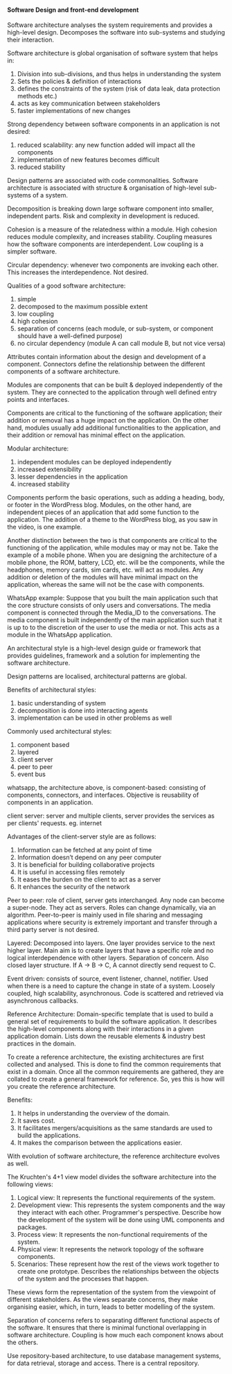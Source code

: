 #### Software Design and front-end development

Software architecture analyses the system requirements and provides a high-level design. Decomposes
the software into sub-systems and studying their interaction.

Software architecture is global organisation of software system that helps in:
1. Division into sub-divisions, and thus helps in understanding the system
2. Sets the policies & definition of interactions
3. defines the constraints of the system (risk of data leak, data protection methods etc.)
4. acts as key communication between stakeholders
5. faster implementations of new changes

Strong dependency between software components in an application is not desired:
1. reduced scalability: any new function added will impact all the components
2. implementation of new features becomes difficult
3. reduced stability

Design patterns are associated with code commonalities.
Software architecture is associated with structure & organisation of high-level sub-systems of 
a system.

Decomposition is breaking down large software component into smaller, independent parts. Risk
and complexity in development is reduced.

Cohesion is a measure of the relatedness within a module. High cohesion reduces module complexity,
and increases stability. Coupling measures how the software components are interdependent. Low
coupling is a simpler software.

Circular dependency: whenever two components are invoking each other. This increases the
interdependence. Not desired.

Qualities of a good software architecture:
1. simple
2. decomposed to the maximum possible extent
3. low coupling
4. high cohesion
5. separation of concerns (each module, or sub-system, or component should have a well-defined
purpose)
6. no circular dependency (module A can call module B, but not vice versa)

Attributes contain information about the design and development of a component. Connectors
define the relationship between the different components of a software architecture.

Modules are components that can be built & deployed independently of the system. They are
connected to the application through well defined entry points and interfaces.

Components are critical to the functioning of the software application; their addition or 
removal has a huge impact on the application. On the other hand, modules usually add additional 
functionalities to the application, and their addition or removal has minimal effect on the 
application.

Modular architecture:
1. independent modules can be deployed independently
2. increased extensibility
3. lesser dependencies in the application
4. increased stability

Components perform the basic operations, such as adding a heading, body, or footer in the 
WordPress blog. Modules, on the other hand, are independent pieces of an application that 
add some function to the application. The addition of a theme to the WordPress blog, as you 
saw in the video, is one example. 

Another distinction between the two is that components are critical to the functioning of 
the application, while modules may or may not be. Take the example of a mobile phone. When 
you are designing the architecture of a mobile phone, the ROM, battery, LCD, etc. will be the 
components, while the headphones, memory cards, sim cards, etc. will act as modules. Any 
addition or deletion of the modules will have minimal impact on the application, whereas 
the same will not be the case with components.

WhatsApp example: Suppose that you built the main application such that the core structure 
consists of only users and conversations. The media component is connected through the 
Media_ID to the conversations. The media component is built independently of the main 
application such that it is up to to the discretion of the user to use the media or not. 
This acts as a module in the WhatsApp application. 

An architectural style is a high-level design guide or framework that provides guidelines,
framework and a solution for implementing the software architecture.

Design patterns are localised, architectural patterns are global.

Benefits of architectural styles:
1. basic understanding of system
2. decomposition is done into interacting agents
3. implementation can be used in other problems as well

Commonly used architectural styles:
1. component based
2. layered
3. client server
4. peer to peer
5. event bus

whatsapp, the architecture above, is component-based: consisting of components, connectors, and
interfaces. Objective is reusability of components in an application.

client server: server and multiple clients, server provides the services as per clients' 
requests. eg. internet

Advantages of the client-server style are as follows:
1. Information can be fetched at any point of time
2. Information doesn’t depend on any peer computer   
3. It is beneficial for building collaborative projects
4. It is useful in accessing files remotely
5. It eases the burden on the client to act as a server
6. It enhances the security of the network

Peer to peer: role of client, server gets interchanged. Any node can become a super-node. They
act as servers. Roles can change dynamically, via an algorithm. Peer-to-peer is mainly used in 
file sharing and messaging applications where security is extremely important and transfer 
through a third party server is not desired. 

Layered: Decomposed into layers. One layer provides service to the next higher layer. Main aim
is to create layers that have a specific role and no logical interdependence with other layers.
Separation of concern. Also closed layer structure. If A -> B -> C, A cannot directly send
request to C.

Event driven: consists of source, event listener, channel, notifier. Used when there is a need
to capture the change in state of a system. Loosely coupled, high scalability, asynchronous.
Code is scattered and retrieved via asynchronous callbacks.

Reference Architecture: 
Domain-specific template that is used to build a general set of requirements to build the 
software application. It describes the high-level components along with their interactions 
in a given application domain. Lists down the reusable elements & industry best practices in
the domain.

To create a reference architecture, the existing architectures are first collected and 
analysed. This is done to find the common requirements that exist in a domain. Once all the 
common requirements are gathered, they are collated to create a general framework for reference. So, yes this is how will you create the reference architecture.

Benefits:
1. It helps in understanding the overview of the domain.
2. It saves cost.
3. It facilitates mergers/acquisitions as the same standards are used to build the applications.
4. It makes the comparison between the applications easier.

With evolution of software architecture, the reference architecture evolves as well.

The Kruchten's 4+1 view model divides the software architecture into the following views:
1. Logical view: It represents the functional requirements of the system.
2. Development view: This represents the system components and the way they interact with 
each other. Programmer's perspective. Describe how the development of the system will be done 
using UML components and packages.
3. Process view: It represents the non-functional requirements of the system.
4. Physical view: It represents the network topology of the software components.
5. Scenarios: These represent how the rest of the views work together to create one prototype.
Describes the relationships between the objects of the system and the processes that happen.

These views form the representation of the system from the viewpoint of different stakeholders.
As the views separate concerns, they make organising easier, which, in turn, leads to better 
modelling of the system.

Separation of concerns refers to separating different functional aspects of the software. 
It ensures that there is minimal functional overlapping in software architecture. Coupling is
how much each component knows about the others.

Use repository-based architecture, to use database management systems, for data retrieval,
storage and access. There is a central repository.

